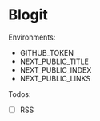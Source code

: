 # Blogit

Environments:

- GITHUB_TOKEN
- NEXT_PUBLIC_TITLE
- NEXT_PUBLIC_INDEX
- NEXT_PUBLIC_LINKS

Todos:

- [ ] RSS
